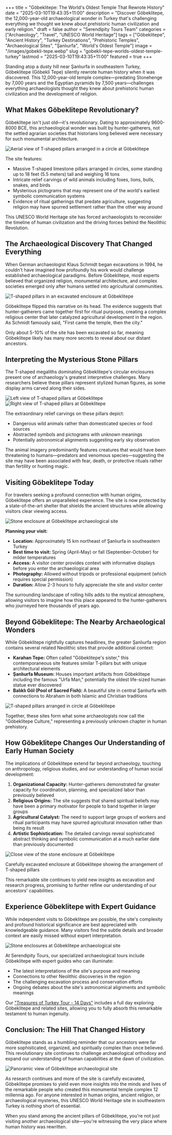 +++
title = "Göbeklitepe: The World's Oldest Temple That Rewrote History"
date = "2025-03-10T19:43:35+11:00"
description = "Discover Göbeklitepe, the 12,000-year-old archaeological wonder in Turkey that's challenging everything we thought we knew about prehistoric human civilization and early religion."
draft = false
author = "Serendipity Tours Team"
categories = ["Archaeology", "Travel", "UNESCO World Heritage"]
tags = ["Göbeklitepe", "Ancient History", "Turkey Destinations", "Prehistoric Temples", "Archaeological Sites", "Şanlıurfa", "World's Oldest Temple"]
image = "/images/gobekli-tepe.webp"
slug = "gobekli-tepe-worlds-oldest-temple-turkey"
lastmod = "2025-03-10T19:43:35+11:00"
featured = true
+++

Standing atop a dusty hill near Şanlıurfa in southeastern Turkey, Göbeklitepe (Göbekli Tepe) silently rewrote human history when it was discovered. This 12,000-year-old temple complex—predating Stonehenge by 7,000 years and the Egyptian pyramids by 7,500 years—challenges everything archaeologists thought they knew about prehistoric human civilization and the development of religion.  

<!--more-->

## What Makes Göbeklitepe Revolutionary?  

Göbeklitepe isn't just old—it's revolutionary. Dating to approximately 9600-8000 BCE, this archaeological wonder was built by hunter-gatherers, not the settled agrarian societies that historians long believed were necessary for such monumental architecture.

<img src="/images/gobekli-tepe.webp" alt="Aerial view of T-shaped pillars arranged in a circle at Göbeklitepe" class="w-full rounded-lg shadow-md my-4">

The site features:

* Massive T-shaped limestone pillars arranged in circles, some standing up to 18 feet (5.5 meters) tall and weighing 16 tons
* Intricate relief carvings of wild animals including foxes, lions, bulls, snakes, and birds
* Mysterious pictograms that may represent one of the world's earliest symbolic communication systems
* Evidence of ritual gatherings that predate agriculture, suggesting religion may have spurred settlement rather than the other way around

This UNESCO World Heritage site has forced archaeologists to reconsider the timeline of human civilization and the driving forces behind the Neolithic Revolution.

## The Archaeological Discovery That Changed Everything

When German archaeologist Klaus Schmidt began excavations in 1994, he couldn't have imagined how profoundly his work would challenge established archaeological paradigms. Before Göbeklitepe, most experts believed that organized religion, monumental architecture, and complex societies emerged only after humans settled into agricultural communities.

<img src="/images/gobekli-tepe.webp" alt="T-shaped pillars in an excavated enclosure at Göbeklitepe" class="w-3/4 mx-auto rounded-lg shadow-md my-4">

Göbeklitepe flipped this narrative on its head. The evidence suggests that hunter-gatherers came together first for ritual purposes, creating a complex religious center that later catalyzed agricultural development in the region. As Schmidt famously said, "First came the temple, then the city."

Only about 5-10% of the site has been excavated so far, meaning Göbeklitepe likely has many more secrets to reveal about our distant ancestors.

## Interpreting the Mysterious Stone Pillars

The T-shaped megaliths dominating Göbeklitepe's circular enclosures present one of archaeology's greatest interpretive challenges. Many researchers believe these pillars represent stylized human figures, as some display arms carved along their sides.

<div class="flex flex-col md:flex-row gap-4 my-6">
  <img src="/images/gobekli-tepe.webp" alt="Left view of T-shaped pillars at Göbeklitepe" class="w-full md:w-1/2 rounded-lg shadow-md">
  <img src="/images/gobekli-tepe.webp" alt="Right view of T-shaped pillars at Göbeklitepe" class="w-full md:w-1/2 rounded-lg shadow-md">
</div>

The extraordinary relief carvings on these pillars depict:

* Dangerous wild animals rather than domesticated species or food sources
* Abstracted symbols and pictograms with unknown meanings
* Potentially astronomical alignments suggesting early sky observation

The animal imagery predominantly features creatures that would have been threatening to humans—predators and venomous species—suggesting the site may have been associated with fear, death, or protective rituals rather than fertility or hunting magic.

## Visiting Göbeklitepe Today

For travelers seeking a profound connection with human origins, Göbeklitepe offers an unparalleled experience. The site is now protected by a state-of-the-art shelter that shields the ancient structures while allowing visitors clear viewing access.

<img src="/images/gobekli-tepe.webp" alt="Stone enclosure at Göbeklitepe archaeological site" class="w-1/2 float-right ml-4 mb-4 rounded-lg shadow-md">

**Planning your visit:**

* **Location:** Approximately 15 km northeast of Şanlıurfa in southeastern Turkey
* **Best time to visit:** Spring (April-May) or fall (September-October) for milder temperatures
* **Access:** A visitor center provides context with informative displays before you enter the archaeological area
* **Photography:** Allowed without tripods or professional equipment (which requires special permission)
* **Duration:** Allow 2-3 hours to fully appreciate the site and visitor center

The surrounding landscape of rolling hills adds to the mystical atmosphere, allowing visitors to imagine how this place appeared to the hunter-gatherers who journeyed here thousands of years ago.

## Beyond Göbeklitepe: The Nearby Archaeological Wonders

While Göbeklitepe rightfully captures headlines, the greater Şanlıurfa region contains several related Neolithic sites that provide additional context:

* **Karahan Tepe:** Often called "Göbeklitepe's sister," this contemporaneous site features similar T-pillars but with unique architectural elements
* **Şanlıurfa Museum:** Houses important artifacts from Göbeklitepe including the famous "Urfa Man," potentially the oldest life-sized human statue ever discovered
* **Balıklı Göl (Pool of Sacred Fish):** A beautiful site in central Şanlıurfa with connections to Abraham in both Islamic and Christian traditions

<img src="/images/gobekli-tepe.webp" alt="T-shaped pillars arranged in circle at Göbeklitepe" class="w-full md:w-2/3 mx-auto rounded-lg shadow-md my-4">

Together, these sites form what some archaeologists now call the "Göbeklitepe Culture," representing a previously unknown chapter in human prehistory.

## How Göbeklitepe Changes Our Understanding of Early Human Society

The implications of Göbeklitepe extend far beyond archaeology, touching on anthropology, religious studies, and our understanding of human social development:

1. **Organizational Capacity:** Hunter-gatherers demonstrated far greater capacity for coordination, planning, and specialized labor than previously believed
2. **Religious Origins:** The site suggests that shared spiritual beliefs may have been a primary motivator for people to band together in larger groups
3. **Agricultural Catalyst:** The need to support large groups of workers and ritual participants may have spurred agricultural innovation rather than being its result
4. **Artistic Sophistication:** The detailed carvings reveal sophisticated abstract thinking and symbolic communication at a much earlier date than previously documented

<div class="bg-gray-100 p-4 rounded-lg shadow-inner my-4">
  <img src="/images/gobekli-tepe.webp" alt="Close view of the stone enclosure at Göbeklitepe" class="w-full rounded shadow-sm">
  <p class="text-sm text-center mt-2 text-gray-600">Carefully excavated enclosure at Göbeklitepe showing the arrangement of T-shaped pillars</p>
</div>

This remarkable site continues to yield new insights as excavation and research progress, promising to further refine our understanding of our ancestors' capabilities.

## Experience Göbeklitepe with Expert Guidance

While independent visits to Göbeklitepe are possible, the site's complexity and profound historical significance are best appreciated with knowledgeable guidance. Many visitors find the subtle details and broader context are easily missed without expert interpretation.

<img src="/images/gobekli-tepe.webp" alt="Stone enclosures at Göbeklitepe archaeological site" class="w-1/3 float-left mr-4 mb-4 rounded-lg shadow-md">

At Serendipity Tours, our specialized archaeological tours include Göbeklitepe with expert guides who can illuminate:

* The latest interpretations of the site's purpose and meaning
* Connections to other Neolithic discoveries in the region
* The challenging excavation process and conservation efforts
* Ongoing debates about the site's astronomical alignments and symbolic meanings

Our <a href="http://localhost:1313/tours/treasures-of-ancient-turkey/" target="_blank">"Treasures of Turkey Tour - 14 Days"</a> includes a full day exploring Göbeklitepe and related sites, allowing you to fully absorb this remarkable testament to human ingenuity.

## Conclusion: The Hill That Changed History

Göbeklitepe stands as a humbling reminder that our ancestors were far more sophisticated, organized, and spiritually complex than once believed. This revolutionary site continues to challenge archaeological orthodoxy and expand our understanding of human capabilities at the dawn of civilization.

<img src="/images/gobekli-tepe.webp" alt="Panoramic view of Göbeklitepe archaeological site" class="w-full rounded-lg shadow-md my-4 opacity-90">

As research continues and more of the site is carefully excavated, Göbeklitepe promises to yield even more insights into the minds and lives of the remarkable people who created this monumental temple complex 12 millennia ago. For anyone interested in human origins, ancient religion, or archaeological mysteries, this UNESCO World Heritage site in southeastern Turkey is nothing short of essential.

When you stand among the ancient pillars of Göbeklitepe, you're not just visiting another archaeological site—you're witnessing the very place where human history was rewritten.